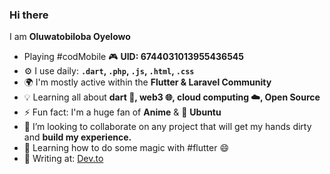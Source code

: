 ### Hi there <img src="https://media.giphy.com/media/hvRJCLFzcasrR4ia7z/giphy.gif" width="15px">

 I am **Oluwatobiloba Oyelowo**
 

- Playing #codMobile :video_game: **UID: 6744031013955436545**
- ⚙️ I use daily: **`.dart`, `.php`, `.js`, `.html`, `.css`**
- 🌍 I'm mostly active within the **Flutter & Laravel Community**
- :bulb: Learning all about **dart :dart:, web3 :globe_with_meridians:, cloud computing :cloud:, Open Source**
- ⚡️ Fun fact: I'm a huge fan of **Anime** & :penguin: **Ubuntu**
- 👯 I’m looking to collaborate on any project that will get my hands dirty and **build my experience.**
- 🌱 Learning how to do some magic with #flutter 😄
- :notebook_with_decorative_cover: Writing at: [Dev.to](https://dev.to/oyelowotobiloba)




